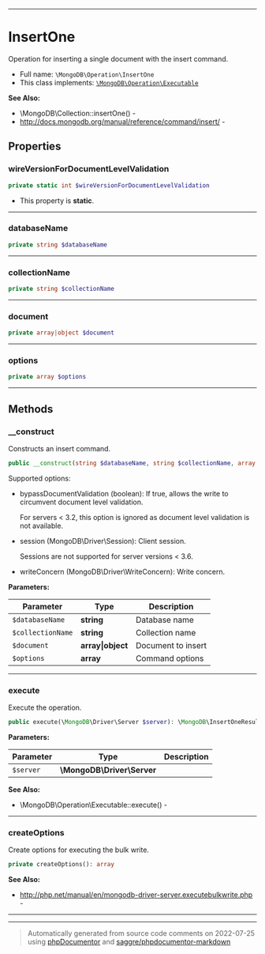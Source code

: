 ***

# InsertOne

Operation for inserting a single document with the insert command.



* Full name: `\MongoDB\Operation\InsertOne`
* This class implements:
[`\MongoDB\Operation\Executable`](./Executable.md)

**See Also:**

* \MongoDB\Collection::insertOne() - 
* http://docs.mongodb.org/manual/reference/command/insert/ - 



## Properties


### wireVersionForDocumentLevelValidation



```php
private static int $wireVersionForDocumentLevelValidation
```



* This property is **static**.


***

### databaseName



```php
private string $databaseName
```






***

### collectionName



```php
private string $collectionName
```






***

### document



```php
private array|object $document
```






***

### options



```php
private array $options
```






***

## Methods


### __construct

Constructs an insert command.

```php
public __construct(string $databaseName, string $collectionName, array|object $document, array $options = []): mixed
```

Supported options:

* bypassDocumentValidation (boolean): If true, allows the write to
  circumvent document level validation.

  For servers < 3.2, this option is ignored as document level validation
  is not available.

* session (MongoDB\Driver\Session): Client session.

  Sessions are not supported for server versions < 3.6.

* writeConcern (MongoDB\Driver\WriteConcern): Write concern.






**Parameters:**

| Parameter | Type | Description |
|-----------|------|-------------|
| `$databaseName` | **string** | Database name |
| `$collectionName` | **string** | Collection name |
| `$document` | **array&#124;object** | Document to insert |
| `$options` | **array** | Command options |




***

### execute

Execute the operation.

```php
public execute(\MongoDB\Driver\Server $server): \MongoDB\InsertOneResult
```








**Parameters:**

| Parameter | Type | Description |
|-----------|------|-------------|
| `$server` | **\MongoDB\Driver\Server** |  |



**See Also:**

* \MongoDB\Operation\Executable::execute() - 

***

### createOptions

Create options for executing the bulk write.

```php
private createOptions(): array
```










**See Also:**

* http://php.net/manual/en/mongodb-driver-server.executebulkwrite.php - 

***


***
> Automatically generated from source code comments on 2022-07-25 using [phpDocumentor](http://www.phpdoc.org/) and [saggre/phpdocumentor-markdown](https://github.com/Saggre/phpDocumentor-markdown)
